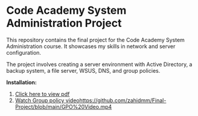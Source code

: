 # Code Academy System Administration Project
This repository contains the final project for the Code Academy System Administration course. It showcases my skills in network and server configuration.

The project involves creating a server environment with Active Directory, a backup system, a file server, WSUS, DNS, and group policies.

**Installation:**

1. [Click here to view pdf](https://github.com/zahidmm/Final-Project/blob/main/Zahid%20Mammadli%20Project.docx.pdf)
2. [Watch Group policy video](https://github.com/zahidmm/Final-Project/blob/main/GPO%20Video.mp4)https://github.com/zahidmm/Final-Project/blob/main/GPO%20Video.mp4
